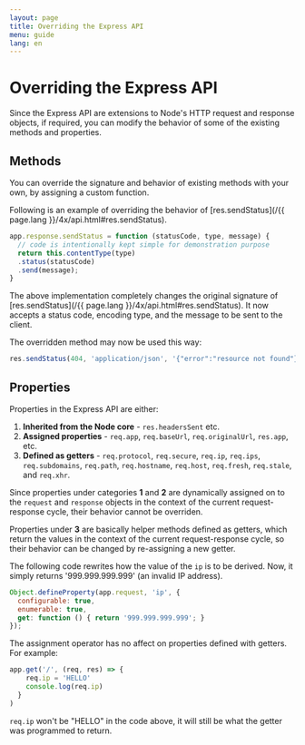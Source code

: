 ```yaml
---
layout: page
title: Overriding the Express API
menu: guide
lang: en
---
```

<div id="page-doc" markdown="1">

# Overriding the Express API

Since the Express API are extensions to Node's HTTP request and response objects, if required, you can modify the behavior of some of the existing methods and properties.

## Methods

You can override the signature and behavior of existing methods with your own, by assigning a custom function.

Following is an example of overriding the behavior of [res.sendStatus](/{{ page.lang }}/4x/api.html#res.sendStatus).

```js
app.response.sendStatus = function (statusCode, type, message) {
  // code is intentionally kept simple for demonstration purpose
  return this.contentType(type)
  .status(statusCode)
  .send(message);
}
```

The above implementation completely changes the original signature of [res.sendStatus](/{{ page.lang }}/4x/api.html#res.sendStatus). It now accepts a status code, encoding type, and the message to be sent to the client.

The overridden method may now be used this way:

```js
res.sendStatus(404, 'application/json', '{"error":"resource not found"}')
```

## Properties

Properties in the Express API are either:

1. **Inherited from the Node core** - `res.headersSent` etc.
2. **Assigned properties** - `req.app`, `req.baseUrl`, `req.originalUrl`, `res.app`, etc.
3. **Defined as getters** - `req.protocol`, `req.secure`, `req.ip`, `req.ips`, `req.subdomains`, `req.path`, `req.hostname`, `req.host`, `req.fresh`, `req.stale`, and `req.xhr`.

Since properties under categories **1** and **2** are dynamically assigned on to the `request` and `response` objects in the context of the current request-response cycle, their behavior cannot be overriden.

Properties under **3** are basically helper methods defined as getters, which return the values in the context of the current request-response cycle, so their behavior can be changed by re-assigning a new getter.

The following code rewrites how the value of the `ip` is to be derived. Now, it simply returns '999.999.999.999' (an invalid IP address).

```js
Object.defineProperty(app.request, 'ip', {
  configurable: true,
  enumerable: true,
  get: function () { return '999.999.999.999'; }
});
```

The assignment operator has no affect on properties defined with getters. For example:

```js
app.get('/', (req, res) => {
    req.ip = 'HELLO'
    console.log(req.ip)
  }
)
```

`req.ip` won't be "HELLO" in the code above, it will still be what the getter was programmed to return.
</div>
